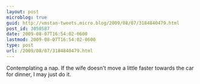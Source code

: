 ```yaml
---
layout: post
microblog: true
guid: http://vmstan-tweets.micro.blog/2009/08/07/3184840479.html
post_id: 3050587
date: 2009-08-07T16:54:02-0600
lastmod: 2009-08-07T16:54:02-0600
type: post
url: /2009/08/07/3184840479.html
---
```

Contemplating a nap. If the wife doesn't move a little faster towards the car for dinner, I may just do it.
